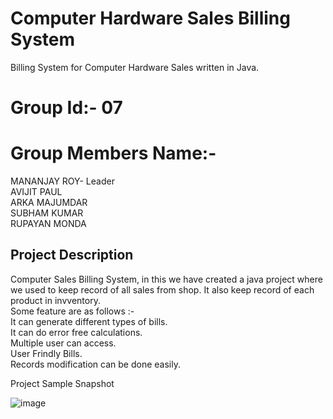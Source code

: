 # Computer Hardware Sales Billing System
 Billing System for Computer Hardware Sales written in Java.
 # Group Id:- 07
# Group Members Name:-
MANANJAY ROY- Leader <br>
AVIJIT PAUL<br>
ARKA MAJUMDAR<br>
SUBHAM KUMAR<br>
RUPAYAN MONDA<br>

## Project Description

Computer Sales Billing System, in this we have created a java project where we used to keep record of all sales  from shop. It also keep record of each product in invventory.<br>
Some feature are as follows :- <br>
It can generate different types of bills.<br>
It can do error free calculations.<br>
Multiple user can access.<br>
User Frindly Bills.<br>
Records modification can be done easily.<br>



Project Sample Snapshot

![image](https://user-images.githubusercontent.com/52691060/166250486-d1654fbd-ee16-4b97-b476-f1238dd30748.png)

